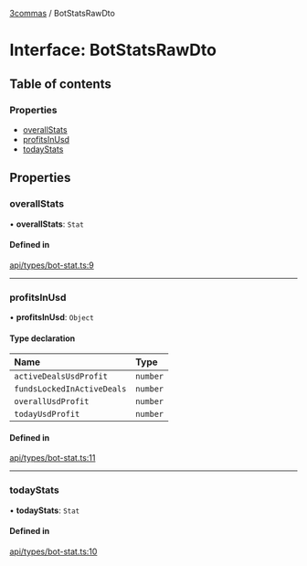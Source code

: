 [3commas](../README.md) / BotStatsRawDto

# Interface: BotStatsRawDto

## Table of contents

### Properties

- [overallStats](BotStatsRawDto.md#overallstats)
- [profitsInUsd](BotStatsRawDto.md#profitsinusd)
- [todayStats](BotStatsRawDto.md#todaystats)

## Properties

### overallStats

• **overallStats**: `Stat`

#### Defined in

[api/types/bot-stat.ts:9](https://github.com/ozum/3commas/blob/b3896a3/src/api/types/bot-stat.ts#L9)

___

### profitsInUsd

• **profitsInUsd**: `Object`

#### Type declaration

| Name | Type |
| :------ | :------ |
| `activeDealsUsdProfit` | `number` |
| `fundsLockedInActiveDeals` | `number` |
| `overallUsdProfit` | `number` |
| `todayUsdProfit` | `number` |

#### Defined in

[api/types/bot-stat.ts:11](https://github.com/ozum/3commas/blob/b3896a3/src/api/types/bot-stat.ts#L11)

___

### todayStats

• **todayStats**: `Stat`

#### Defined in

[api/types/bot-stat.ts:10](https://github.com/ozum/3commas/blob/b3896a3/src/api/types/bot-stat.ts#L10)
